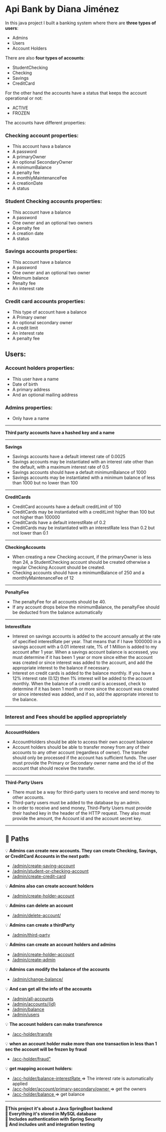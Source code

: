 # Api Bank by Diana Jiménez

In this java project I built a banking system where there are <b>three types of users</b>:
 * Admins
 * Users
 * Account Holders

There are also <b>four types of accounts</b>:
* StudentChecking
* Checking
* Savings
* CreditCard

For the other hand the accounts have a status that keeps the account operational or not:
* ACTIVE
* FROZEN

The accounts have different properties:

<h3> Checking account properties: </h3> 

* This account hava a balance
* A password
* A primaryOwner
* An optional SecondaryOwner
* A minimumBalance
* A penalty fee
* A monthlyMaintenanceFee
* A creationDate
* A status

<h3> Student Checking accounts properties: </h3>

* This account have a balance
* A password
* One owner and an optional two owners
* A penalty fee
* A creation date
* A status

<h3> Savings accounts properties: </h3>

* This account have a balance
* A password
* One owner and an optional two owner
* Minimum balance
* Penalty fee
* An interest rate

<h3> Credit card accounts properties: </h3>

* This type of account have a balance
* A Primary owner
* An optional secondary owner
* A credit limit
* An interest rate
* A penalty fee

<h2> Users:</h2>

<h3> Account holders properties: </h3>

* This user have a name
* Date of birth
* A primary address
* And an optional mailing address

<h3> Admins properties: </h3>

* Only have a name
__________________________________________________

<b> Third party accounts have a hashed key and a name </b>

____________________________________________________

<b> Savings </b>

* Savings accounts have a default interest rate of 0.0025
* Savings accounts may be instantiated with an interest rate other than the default, with a maximum interest rate of 0.5
* Savings accounts should have a default minimumBalance of 1000
* Savings accounts may be instantiated with a minimum balance of less than 1000 but no lower than 100
________________________________________________________

<b> CreditCards </b>

* CreditCard accounts have a default creditLimit of 100
* CreditCards may be instantiated with a creditLimit higher than 100 but not higher than 100000
* CreditCards have a default interestRate of 0.2
* CreditCards may be instantiated with an interestRate less than 0.2 but not lower than 0.1
_________________________________________________________

<b> CheckingAccounts </b>

* When creating a new Checking account, if the primaryOwner is less than 24, a StudentChecking account should be created otherwise a regular Checking Account should be created.
* Checking accounts should have a minimumBalance of 250 and a monthlyMaintenanceFee of 12 
____________________________________________________________

<b> PenaltyFee</b>

* The penaltyFee for all accounts should be 40.
* If any account drops below the minimumBalance, the penaltyFee should be deducted from the balance automatically
____________________________________________________________

<b> InterestRate </b>

* Interest on savings accounts is added to the account annually at the rate of specified interestRate per year. That means that if I have 1000000 in a savings account with a 0.01 interest rate, 1% of 1 Million is added to my account after 1 year. When a savings account balance is accessed, you must determine if it has been 1 year or more since either the account was created or since interest was added to the account, and add the appropriate interest to the balance if necessary.
* Interest on credit cards is added to the balance monthly. If you have a 12% interest rate (0.12) then 1% interest will be added to the account monthly. When the balance of a credit card is accessed, check to determine if it has been 1 month or more since the account was created or since interested was added, and if so, add the appropriate interest to the balance.
____________________________________________________________
<h3> Interest and Fees should be applied appropriately </h3>

_______________________________________________________
<b> AccountHolders </b>

* AccountHolders should be able to access their own account balance
* Account holders should be able to transfer money from any of their accounts to any other account (regardless of owner). The transfer should only be processed if the account has sufficient funds. The user must provide the Primary or Secondary owner name and the id of the account that should receive the transfer.

__________________________________________________________

<b> Third-Party Users </b>

* There must be a way for third-party users to receive and send money to other accounts.
* Third-party users must be added to the database by an admin.
* In order to receive and send money, Third-Party Users must provide their hashed key in the header of the HTTP request. They also must provide the amount, the Account id and the account secret key.
_________________________________________________________

 <h2> 🔷 Paths </h2>

💡<b> Admins can create new accounts. They can create Checking, Savings, or CreditCard Accounts in the next path: </b>
* <u> /admin/create-saving-account </u>
* <u> /admin/student-or-checking-account </u>
* <u> /admin/create-credit-card </u>

💡<b> Admins also can create account holders </b> 
* <u> /admin/create-holder-account </u>

💡 <b> Admins can delete an account </b>
* <u> /admin/delete-account/ </u>

💡 <b> Admins can create a thirdParty </b>
* <u> /admin/third-party </u>

💡 <b> Admins can create an account holders and admins </b>
* <u> /admin/create-holder-account </u>
* <u> /admin/create-admin </u>

💡<b> Admins can modify the balance of the accounts </b>
* <u> /admin/change-balance/ </u>

💡 <b> And can get all the info of the accounts </b>
* <u> /admin/all-accounts </u>
* <u> /admin/accounts/{id} </u>
* <u> /admin/balance </u>
* <u> /admin/users </u>

💡 <b> The account holders can make transference</b>
* <u> /acc-holder/transfe </u>

💡 <b> when an account holder make more than one transaction in less than 1 sec the account will be frozen by fraud </b>
* <u> /acc-holder/fraud" </u>

💡 <b> get mapping account holders: </b>
* <u> /acc-holder/balance-interestRate </u> => The interest rate is automatically applied 
* <u> /acc-holder/account/primary-secondary/owner </u> => get the owners
* <u> /acc-holder/balance </u> => get balance
__________________________________________________

<b> 🔸This project it's about a Java SpringBoot backend</b><br>
<b> 🔸 Everything it's stored in MySQL database</b> <br>
<b> 🔸 Includes authentication with Spring Security</b> <br>
<b> 🔸 And includes unit and integration testing</b>



